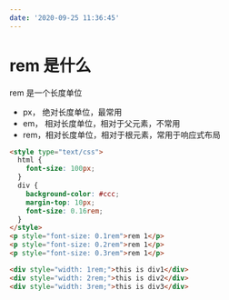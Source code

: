```yaml
---
date: '2020-09-25 11:36:45'
---
```


# rem 是什么

rem 是一个长度单位

- px， 绝对长度单位，最常用
- em， 相对长度单位，相对于父元素，不常用
- rem，相对长度单位，相对于根元素，常用于响应式布局

<HtmlDemo>

```html
<style type="text/css">
  html {
    font-size: 100px;
  }
  div {
    background-color: #ccc;
    margin-top: 10px;
    font-size: 0.16rem;
  }
</style>
<p style="font-size: 0.1rem">rem 1</p>
<p style="font-size: 0.2rem">rem 1</p>
<p style="font-size: 0.3rem">rem 1</p>

<div style="width: 1rem;">this is div1</div>
<div style="width: 2rem;">this is div2</div>
<div style="width: 3rem;">this is div3</div>
```

</HtmlDemo>
